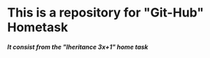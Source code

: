 <h1>This is a repository for "Git-Hub" Hometask</h1>
<h5>It consist from the "Iheritance 3x+1" home task</h5>
